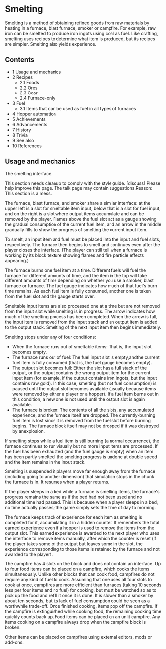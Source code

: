 # Smelting
Smelting is a method of obtaining refined goods from raw materials by heating in a furnace, blast furnace, smoker or campfire. For example, raw iron can be smelted to produce iron ingots using coal as fuel. Like crafting, smelting uses recipes to determine what item is produced, but its recipes are simpler. Smelting also yields experience.

## Contents
- 1 Usage and mechanics
- 2 Recipes
	- 2.1 Foods
	- 2.2 Ores
	- 2.3 Gear
	- 2.4 Furnace-only
- 3 Fuel
	- 3.1 Items that can be used as fuel in all types of furnaces
- 4 Hopper automation
- 5 Achievements
- 6 Advancements
- 7 History
- 8 Trivia
- 9 See also
- 10 References

## Usage and mechanics



The smelting interface.



  

This section needs cleanup to comply with the style guide. [discuss]
Please help improve this page. The talk page may contain suggestions.Reason: This section is a mess.


The furnace, blast furnace, and smoker share a similar interface: at the upper left is a slot for smeltable item input, below that is a slot for fuel input, and on the right is a slot where output items accumulate and can be removed by the player. Flames above the fuel slot act as a gauge showing the gradual consumption of the current fuel item, and an arrow in the middle gradually fills to show the progress of smelting the current input item.

To smelt, an input item and fuel must be placed into the input and fuel slots, respectively. The furnace then begins to smelt and continues even after the player closes the interface. (The player can still tell when a furnace is working by its block texture showing flames and fire particle effects appearing.)

The furnace burns one fuel item at a time. Different fuels will fuel the furnace for different amounts of time, and the item in the top will take different amounts of time depending on whether you use a smoker, blast furnace or furnace. The fuel gauge indicates how much of that fuel's burn time remains. As each fuel item is fully consumed, another one is taken from the fuel slot and the gauge starts over.

Smeltable input items are also processed one at a time but are not removed from the input slot while smelting is in progress. The arrow indicates how much of the smelting process has been completed. When the arrow is full, the input item is removed from the input stack and an output item is added to the output stack. Smelting of the next input item then begins immediately.

Smelting stops under any of four conditions:

- When the furnace runs out of smeltable items: That is, the input slot becomes empty.
- The furnace runs out of fuel: The fuel input slot is empty,andthe current fuel item is fully consumed (that is, the fuel gauge becomes empty).
- The output slot becomes full: Either the slot has a full stack of the output, or the output contains the wrong output item for the current input item (for example, if the output contains iron ingots, but the input contains raw gold). In this case, smelting (but not fuel consumption) is paused until the output slot becomes available (usually because items were removed by either a player or a hopper). If a fuel item burns out in this condition, a new one is not used until the output slot is again available.
- The furnace is broken: The contents of all the slots, any accumulated experience, and the furnace itself are dropped. The currently-burning fuel item is lost since it is removed from the fuel slot before burning begins. The furnace block itself may not be dropped if it was destroyed by anexplosion.

If smelting stops while a fuel item is still burning (a normal occurrence), the furnace continues to run visually but no more input items are processed. If the fuel has been exhausted (and the fuel gauge is empty) when an item has been partly smelted, the smelting progress is undone at double speed and the item remains in the input stack.

Smelting is suspended if players move far enough away from the furnace (including going to another dimension) that simulation stops in the chunk the furnace is in. It resumes when a player returns.

If the player sleeps in a bed while a furnace is smelting items, the furnace's progress remains the same as if the bed had not been used and no additional time had passed. This is because when a player sleeps in a bed, no time actually passes; the game simply sets the time of day to morning.

The furnace keeps track of experience for each item as smelting is completed for it, accumulating it in a hidden counter. It remembers the total earned experience even if a hopper is used to remove the items from the output slot. This earned experience is awarded to the next player who uses the interface to remove items manually, after which the counter is reset (if the player takes some of the output but leaves some in the slot, the experience corresponding to those items is retained by the furnace and not awarded to the player).

The campfire has 4 slots on the block and does not contain an interface. Up to four food items can be placed on a campfire, which cooks the items simultaneously. Unlike other blocks that can cook food, campfires do not require any kind of fuel to cook. Assuming that one uses all four slots to cook at once, campfires are more efficient than furnaces (taking 10 seconds less per four items and no fuel) for cooking, but must be watched so as to pick up the food and refill it once it is done. It is slower than a smoker by about ten seconds, but its lack of fuel consumption could be seen as a worthwhile trade-off. Once finished cooking, items pop off the campfire. If the campfire is extinguished while cooking food, the remaining cooking time quickly counts back up. Food items can be placed on an unlit campfire. Any items cooking on a campfire always drop when the campfire block is broken.

Other items can be placed on campfires using external editors, mods or add-ons.


